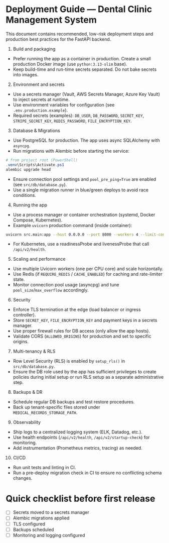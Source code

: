 # Deployment Guide — Dental Clinic Management System

This document contains recommended, low-risk deployment steps and production best practices for the FastAPI backend.

1) Build and packaging

- Prefer running the app as a container in production. Create a small production Docker image (use `python:3.13-slim` base).
- Keep build-time and run-time secrets separated. Do not bake secrets into images.

2) Environment and secrets

- Use a secrets manager (Vault, AWS Secrets Manager, Azure Key Vault) to inject secrets at runtime.
- Use environment variables for configuration (see `.env.production.example`).
- Required secrets (examples): `DB_USER`, `DB_PASSWORD`, `SECRET_KEY`, `STRIPE_SECRET_KEY`, `REDIS_PASSWORD`, `FILE_ENCRYPTION_KEY`.

3) Database & Migrations

- Use PostgreSQL for production. The app uses async SQLAlchemy with `asyncpg`.
- Run migrations with Alembic before starting the service:

```powershell
# from project root (PowerShell)
.venv\Scripts\Activate.ps1
alembic upgrade head
```

- Ensure connection pool settings and `pool_pre_ping=True` are enabled (see `src/db/database.py`).
- Use a single migration runner in blue/green deploys to avoid race conditions.

4) Running the app

- Use a process manager or container orchestration (systemd, Docker Compose, Kubernetes).
- Example `uvicorn` production command (inside container):

```bash
uvicorn src.main:app --host 0.0.0.0 --port 8000 --workers 4 --limit-concurrency 100 --timeout-keep-alive 30
```

- For Kubernetes, use a readinessProbe and livenessProbe that call `/api/v2/health`.

5) Scaling and performance

- Use multiple Uvicorn workers (one per CPU core) and scale horizontally.
- Use Redis (if `REQUIRE_REDIS` / `CACHE_ENABLED`) for caching and rate-limiter state.
- Monitor connection pool usage (asyncpg) and tune `pool_size`/`max_overflow` accordingly.

6) Security

- Enforce TLS termination at the edge (load balancer or ingress controller).
- Store `SECRET_KEY`, `FILE_ENCRYPTION_KEY` and payment keys in a secrets manager.
- Use proper firewall rules for DB access (only allow the app hosts).
- Validate CORS (`ALLOWED_ORIGINS`) for production and set to specific origins.

7) Multi-tenancy & RLS

- Row Level Security (RLS) is enabled by `setup_rls()` in `src/db/database.py`.
- Ensure the DB role used by the app has sufficient privileges to create policies during initial setup or run RLS setup as a separate administrative step.

8) Backups & DR

- Schedule regular DB backups and test restore procedures.
- Back up tenant-specific files stored under `MEDICAL_RECORDS_STORAGE_PATH`.

9) Observability

- Ship logs to a centralized logging system (ELK, Datadog, etc.).
- Use health endpoints (`/api/v2/health`, `/api/v2/startup-check`) for monitoring.
- Add instrumentation (Prometheus metrics, tracing) as needed.

10) CI/CD

- Run unit tests and linting in CI.
- Run a pre-deploy migration check in CI to ensure no conflicting schema changes.

# Quick checklist before first release

- [ ] Secrets moved to a secrets manager
- [ ] Alembic migrations applied
- [ ] TLS configured
- [ ] Backups scheduled
- [ ] Monitoring and logging configured
